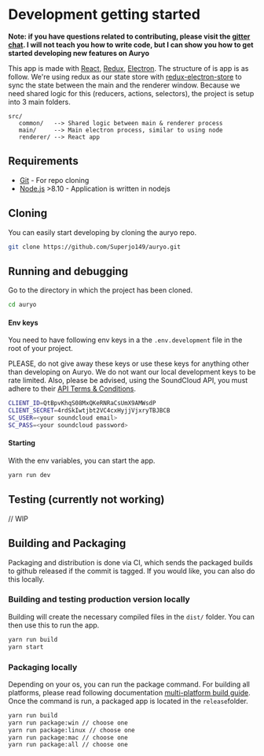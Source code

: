 # Development getting started

**Note: if you have questions related to contributing, please visit the [gitter chat](https://gitter.im/auryoapp-/Lobby). I will not teach you how to write code, but I can show you how to get started developing new features on Auryo**

This app is made with [React](https://reactjs.org/), [Redux](https://redux.js.org), [Electron](electronjs.org). The structure of is app is as follow. We're using redux as our state store with [redux-electron-store](https://github.com/samiskin/redux-electron-store) to sync the state between the main and the renderer window. Because we need shared logic for this (reducers, actions, selectors), the project is setup into 3 main folders.

```
src/
   common/   --> Shared logic between main & renderer process 
   main/     --> Main electron process, similar to using node
   renderer/ --> React app
```

## Requirements

* [Git](http://git-scm.com/) - For repo cloning
* [Node.js](http://nodejs.org/) >8.10 - Application is written in nodejs

## Cloning
You can easily start developing by cloning the auryo repo.

```sh
git clone https://github.com/Superjo149/auryo.git
```

## Running and debugging
Go to the directory in which the project has been cloned.

```sh
cd auryo
```

#### Env keys
You need to have following env keys in a the `.env.development` file in the root of your project.

PLEASE, do not give away these keys or use these keys for anything other than developing on Auryo. We do not want our local development keys to be rate limited. Also, please be advised, using the SoundCloud API, you must adhere to their [API Terms & Conditions](https://developers.soundcloud.com/docs/api/terms-of-use).

```sh
CLIENT_ID=QtBpvKhqS08MxQKeRNRaCsUmX9AMWsdP
CLIENT_SECRET=4rdSkIwtjbt2VC4cxHyjjVjxryTBJBCB
SC_USER=<your soundcloud email>
SC_PASS=<your soundcloud password>

```
#### Starting
With the env variables, you can start the app.

```sh
yarn run dev
```

## Testing (currently not working)

// WIP

## Building and Packaging
Packaging and distribution is done via CI, which sends the packaged builds to github released if the commit is tagged. If you would like, you can also do this locally.

### Building and testing production version locally
Building will create the necessary compiled files in the `dist/` folder. You can then use this to run the app.

```sh
yarn run build
yarn start
```

### Packaging locally
Depending on your os, you can run the package command. For building all platforms, please read following documentation [multi-platform build guide](https://www.electron.build/multi-platform-build). Once the command is run, a packaged app is located in the `release`folder.

```sh
yarn run build
yarn run package:win // choose one
yarn run package:linux // choose one
yarn run package:mac // choose one
yarn run package:all // choose one
```

